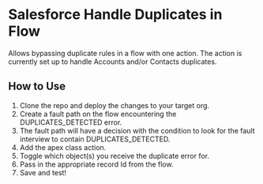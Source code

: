 # Salesforce Handle Duplicates in Flow

Allows bypassing duplicate rules in a flow with one action. The action is currently set up to handle Accounts and/or Contacts duplicates.

## How to Use

1. Clone the repo and deploy the changes to your target org.
2. Create a fault path on the flow encountering the DUPLICATES_DETECTED error.
3. The fault path will have a decision with the condition to look for the fault interview to contain DUPLICATES_DETECTED.
4. Add the apex class action.
5. Toggle which object(s) you receive the duplicate error for.
6. Pass in the appropriate record Id from the flow.
7. Save and test!
